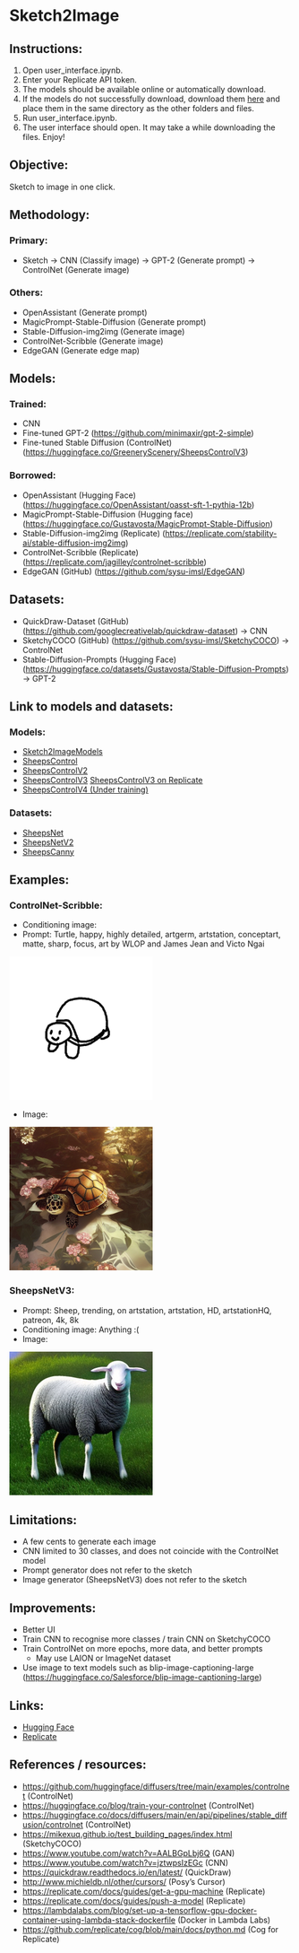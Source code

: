 # Sketch2Image

## Instructions:
1. Open user_interface.ipynb.
2. Enter your Replicate API token.
3. The models should be available online or automatically download.
4. If the models do not successfully download, download them [here](https://huggingface.co/GreeneryScenery/Sketch2ImageModels) and place them in the same directory as the other folders and files.
5. Run user_interface.ipynb.
6. The user interface should open. It may take a while downloading the files. Enjoy!

## Objective:
Sketch to image in one click.

## Methodology:
### Primary:
- Sketch -> CNN (Classify image) -> GPT-2 (Generate prompt) -> ControlNet (Generate image)
### Others:
- OpenAssistant (Generate prompt)
- MagicPrompt-Stable-Diffusion (Generate prompt)
- Stable-Diffusion-img2img (Generate image)
- ControlNet-Scribble (Generate image)
- EdgeGAN (Generate edge map)

## Models:
### Trained:
- CNN
- Fine-tuned GPT-2 (https://github.com/minimaxir/gpt-2-simple)
- Fine-tuned Stable Diffusion (ControlNet) (https://huggingface.co/GreeneryScenery/SheepsControlV3)
### Borrowed:
- OpenAssistant (Hugging Face) (https://huggingface.co/OpenAssistant/oasst-sft-1-pythia-12b)
- MagicPrompt-Stable-Diffusion (Hugging face) (https://huggingface.co/Gustavosta/MagicPrompt-Stable-Diffusion)
- Stable-Diffusion-img2img (Replicate) (https://replicate.com/stability-ai/stable-diffusion-img2img)
- ControlNet-Scribble (Replicate) (https://replicate.com/jagilley/controlnet-scribble)
- EdgeGAN (GitHub) (https://github.com/sysu-imsl/EdgeGAN)

## Datasets:
- QuickDraw-Dataset (GitHub) (https://github.com/googlecreativelab/quickdraw-dataset) -> CNN
- SketchyCOCO (GitHub) (https://github.com/sysu-imsl/SketchyCOCO) -> ControlNet
- Stable-Diffusion-Prompts (Hugging Face) (https://huggingface.co/datasets/Gustavosta/Stable-Diffusion-Prompts) -> GPT-2

## Link to models and datasets:
### Models:
- [Sketch2ImageModels](https://huggingface.co/GreeneryScenery/Sketch2ImageModels)
- [SheepsControl](https://huggingface.co/GreeneryScenery/SheepsControl)
- [SheepsControlV2](https://huggingface.co/GreeneryScenery/SheepsControlV2)
- [SheepsControlV3](https://huggingface.co/GreeneryScenery/SheepsControlV3) [SheepsControlV3 on Replicate](https://replicate.com/greeneryscenery/sheeps-control-v3)
- [SheepsControlV4 (Under training)](https://huggingface.co/GreeneryScenery/SheepsControlV4)
### Datasets:
- [SheepsNet](https://huggingface.co/datasets/GreeneryScenery/SheepsNet)
- [SheepsNetV2](https://huggingface.co/datasets/GreeneryScenery/SheepsNetV2)
- [SheepsCanny](https://huggingface.co/datasets/GreeneryScenery/SheepsCanny)

## Examples:
### ControlNet-Scribble:
- Conditioning image:
- Prompt: Turtle, happy, highly detailed, artgerm, artstation, conceptart, matte, sharp, focus, art by WLOP and James Jean and Victo Ngai
<img src = 'https://github.com/GreeneryScenery/Sketch2Image/blob/main/examples/TurtlehappyhighlydetailedartgermartstationconceptartmattesharpfocusartbyWLOPandJamesJeanandVictoNgai2_input.png' style = 'width: 256px'>

- Image:
<img src = 'https://github.com/GreeneryScenery/Sketch2Image/blob/main/examples/TurtlehappyhighlydetailedartgermartstationconceptartmattesharpfocusartbyWLOPandJamesJeanandVictoNgai1_output.png' style = 'width: 256px'>

### SheepsNetV3:
- Prompt: Sheep, trending, on artstation, artstation, HD, artstationHQ, patreon, 4k, 8k
- Conditioning image: Anything :(
- Image:
<img src = 'https://github.com/GreeneryScenery/Sketch2Image/blob/main/examples/SheeptrendingonartstationartstationHDartstationHQpatreon4k8k_output.png' style = 'width: 256px'>

## Limitations:
- A few cents to generate each image
- CNN limited to 30 classes, and does not coincide with the ControlNet model
- Prompt generator does not refer to the sketch
- Image generator (SheepsNetV3) does not refer to the sketch

## Improvements:
- Better UI
- Train CNN to recognise more classes / train CNN on SketchyCOCO
- Train ControlNet on more epochs, more data, and better prompts
  - May use LAION or ImageNet dataset
- Use image to text models such as blip-image-captioning-large (https://huggingface.co/Salesforce/blip-image-captioning-large)

## Links:
- [Hugging Face](https://huggingface.co/GreeneryScenery)
- [Replicate](https://replicate.com/greeneryscenery)

## References / resources:
- https://github.com/huggingface/diffusers/tree/main/examples/controlnet (ControlNet)
- https://huggingface.co/blog/train-your-controlnet (ControlNet)
- https://huggingface.co/docs/diffusers/main/en/api/pipelines/stable_diffusion/controlnet (ControlNet)
- https://mikexuq.github.io/test_building_pages/index.html (SketchyCOCO)
- https://www.youtube.com/watch?v=AALBGpLbj6Q (GAN)
- https://www.youtube.com/watch?v=jztwpsIzEGc (CNN)
- https://quickdraw.readthedocs.io/en/latest/ (QuickDraw)
- http://www.michieldb.nl/other/cursors/ (Posy’s Cursor)
- https://replicate.com/docs/guides/get-a-gpu-machine (Replicate)
- https://replicate.com/docs/guides/push-a-model (Replicate)
- https://lambdalabs.com/blog/set-up-a-tensorflow-gpu-docker-container-using-lambda-stack-dockerfile (Docker in Lambda Labs)
- https://github.com/replicate/cog/blob/main/docs/python.md (Cog for Replicate)
